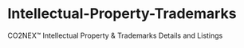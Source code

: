 # Intellectual-Property-Trademarks
CO2NEX™  Intellectual Property &amp; Trademarks Details and Listings

